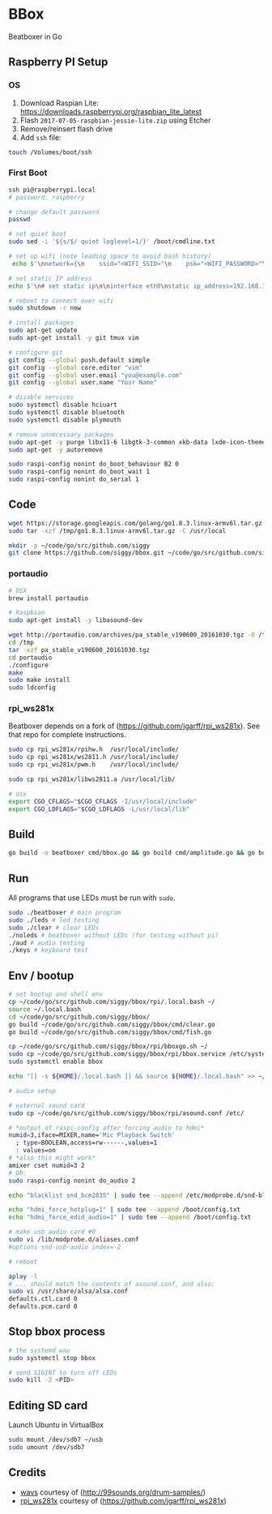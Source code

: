 # BBox

Beatboxer in Go

## Raspberry PI Setup

### OS

1. Download Raspian Lite: https://downloads.raspberrypi.org/raspbian_lite_latest
2. Flash `2017-07-05-raspbian-jessie-lite.zip` using Etcher
3. Remove/reinsert flash drive
4. Add `ssh` file:
```bash
touch /Volumes/boot/ssh
```

### First Boot

```bash
ssh pi@raspberrypi.local
# password: raspberry

# change default password
passwd

# set quiet boot
sudo sed -i '${s/$/ quiet loglevel=1/}' /boot/cmdline.txt

# set up wifi (note leading space to avoid bash history)
 echo $'\nnetwork={\n    ssid="<WIFI_SSID>"\n    psk="<WIFI_PASSWORD>"\n}' | sudo tee --append /etc/wpa_supplicant/wpa_supplicant.conf

# set static IP address
echo $'\n# set static ip\n\ninterface eth0\nstatic ip_address=192.168.1.141/24\nstatic routers=192.168.1.1\nstatic domain_name_servers=192.168.1.1\n\ninterface wlan0\nstatic ip_address=192.168.1.142/24\nstatic routers=192.168.1.1\nstatic domain_name_servers=192.168.1.1' | sudo tee --append /etc/dhcpcd.conf

# reboot to connect over wifi
sudo shutdown -r now

# install packages
sudo apt-get update
sudo apt-get install -y git tmux vim

# configure git
git config --global push.default simple
git config --global core.editor "vim"
git config --global user.email "you@example.com"
git config --global user.name "Your Name"

# disable services
sudo systemctl disable hciuart
sudo systemctl disable bluetooth
sudo systemctl disable plymouth

# remove unnecessary packages
sudo apt-get -y purge libx11-6 libgtk-3-common xkb-data lxde-icon-theme raspberrypi-artwork penguinspuzzle ntp plymouth*
sudo apt-get -y autoremove

sudo raspi-config nonint do_boot_behaviour B2 0
sudo raspi-config nonint do_boot_wait 1
sudo raspi-config nonint do_serial 1
```

## Code

```bash
wget https://storage.googleapis.com/golang/go1.8.3.linux-armv6l.tar.gz -O /tmp/go1.8.3.linux-armv6l.tar.gz
sudo tar -xzf /tmp/go1.8.3.linux-armv6l.tar.gz -C /usr/local

mkdir -p ~/code/go/src/github.com/siggy
git clone https://github.com/siggy/bbox.git ~/code/go/src/github.com/siggy/bbox
```

### portaudio

```bash
# OSX
brew install portaudio

# Raspbian
sudo apt-get install -y libasound-dev

wget http://portaudio.com/archives/pa_stable_v190600_20161030.tgz -O /tmp/pa_stable_v190600_20161030.tgz
cd /tmp
tar -xzf pa_stable_v190600_20161030.tgz
cd portaudio
./configure
make
sudo make install
sudo ldconfig
```

### rpi_ws281x

Beatboxer depends on a fork of (https://github.com/jgarff/rpi_ws281x). See that
repo for complete instructions.

```bash
sudo cp rpi_ws281x/rpihw.h  /usr/local/include/
sudo cp rpi_ws281x/ws2811.h /usr/local/include/
sudo cp rpi_ws281x/pwm.h    /usr/local/include/

sudo cp rpi_ws281x/libws2811.a /usr/local/lib/

# osx
export CGO_CFLAGS="$CGO_CFLAGS -I/usr/local/include"
export CGO_LDFLAGS="$CGO_LDFLAGS -L/usr/local/lib"
```

## Build

```bash
go build -o beatboxer cmd/bbox.go && go build cmd/amplitude.go && go build cmd/aud.go && go build cmd/clear.go && go build cmd/crane.go && go build cmd/crawler.go && go build cmd/fish.go && go build cmd/keys.go && go build cmd/leds.go && go build cmd/noleds.go && go build cmd/record.go
```

## Run

All programs that use LEDs must be run with `sudo`.

```bash
sudo ./beatboxer # main program
sudo ./leds # led testing
sudo ./clear # clear LEDs
./noleds # beatboxer without LEDs (for testing without pi)
./aud # audio testing
./keys # keyboard test
```

## Env / bootup

```bash
# set bootup and shell env
cp ~/code/go/src/github.com/siggy/bbox/rpi/.local.bash ~/
source ~/.local.bash
cd ~/code/go/src/github.com/siggy/bbox/
go build ~/code/go/src/github.com/siggy/bbox/cmd/clear.go
go build ~/code/go/src/github.com/siggy/bbox/cmd/fish.go

cp ~/code/go/src/github.com/siggy/bbox/rpi/bboxgo.sh ~/
sudo cp ~/code/go/src/github.com/siggy/bbox/rpi/bbox.service /etc/systemd/system/bbox.service
sudo systemctl enable bbox

echo "[[ -s ${HOME}/.local.bash ]] && source ${HOME}/.local.bash" >> ~/.bashrc

# audio setup

# external sound card
sudo cp ~/code/go/src/github.com/siggy/bbox/rpi/asound.conf /etc/

# *output of raspi-config after forcing audio to hdmi*
numid=3,iface=MIXER,name='Mic Playback Switch'
  ; type=BOOLEAN,access=rw------,values=1
  : values=on
# *also this might work*
amixer cset numid=3 2
# OR:
sudo raspi-config nonint do_audio 2

echo "blacklist snd_bcm2835" | sudo tee --append /etc/modprobe.d/snd-blacklist.conf

echo "hdmi_force_hotplug=1" | sudo tee --append /boot/config.txt
echo "hdmi_force_edid_audio=1" | sudo tee --append /boot/config.txt

# make usb audio card #0
sudo vi /lib/modprobe.d/aliases.conf
#options snd-usb-audio index=-2

# reboot

aplay -l
# ... should match the contents of asound.conf, and also:
sudo vi /usr/share/alsa/alsa.conf
defaults.ctl.card 0
defaults.pcm.card 0
```

## Stop bbox process

```bash
# the systemd way
sudo systemctl stop bbox

# send SIGINT to turn off LEDs
sudo kill -2 <PID>
```

## Editing SD card

Launch Ubuntu in VirtualBox

```bash
sudo mount /dev/sdb7 ~/usb
sudo umount /dev/sdb7
```

## Credits

- [wavs](wavs) courtesy of (http://99sounds.org/drum-samples/)
- [rpi_ws281x](rpi_ws281x) courtesy of (https://github.com/jgarff/rpi_ws281x)
